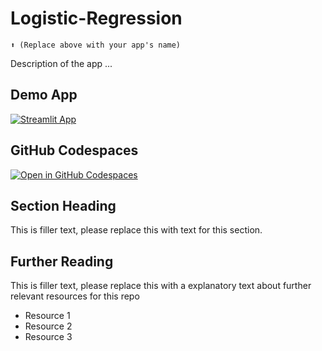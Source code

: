 # Logistic-Regression
```
⬆️ (Replace above with your app's name)
```

Description of the app ...

## Demo App

[![Streamlit App](https://logistic-regression-ml0.streamlit.app/)]([https://app-starter-kit.streamlit.app/](https://logistic-regression-ml0.streamlit.app/))

## GitHub Codespaces

[![Open in GitHub Codespaces](https://github.com/codespaces/badge.svg)](https://codespaces.new/streamlit/app-starter-kit?quickstart=1)

## Section Heading

This is filler text, please replace this with text for this section.

## Further Reading

This is filler text, please replace this with a explanatory text about further relevant resources for this repo
- Resource 1
- Resource 2
- Resource 3

